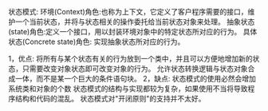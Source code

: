 状态模式:
    环境(Context)角色:也称为上下文，它定义了客户程序需要的接口，维护一个当前状态，并将与状态相关的操作委托给当前状态对象来处理。
    抽象状态(state)角色:定义一个接口，用以封装环境对象中的特定状态所对应的行为。
    具体状态(Concrete state)角色: 实现抽象状态所对应的行为。


1，优点:
    将所有与某个状态有关的行为放到一个类中，并且可以方便地增加新的状态，只需要改变对象状态即可改变对象的行为。
    允许状态转换逻辑与状态对象合成一体，而不是某一个巨大的条件语句块。
2，缺点:
    状态模式的使用必然会增加系统类和对象的个数
    状态模式的结构与实现都较为复杂，如果使用不当将导致程序结构和代码的混乱。
    状态模式对"开闭原则"的支持并不太好。
